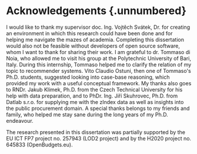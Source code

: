 # Acknowledgements {.unnumbered}

I would like to thank my supervisor doc. Ing. Vojtěch Svátek, Dr. for creating an environment in which this research could have been done and for helping me navigate the mazes of academia.
Completing this dissertation would also not be feasible without developers of open source software, whom I want to thank for sharing their work.
I am grateful to dr. Tommaso di Noia, who allowed me to visit his group at the Polytechnic University of Bari, Italy.
During this internship, Tommaso helped me to clarify the relation of my topic to recommender systems.
Vito Claudio Ostuni, then one of Tommaso's Ph.D. students, suggested looking into case-base reasoning, which provided my work with a useful conceptual framework.
My thanks also goes to RNDr. Jakub Klímek, Ph.D. from the Czech Technical University for his help with data preparation, and to PhDr. Ing. Jiří Skuhrovec, Ph.D. from Datlab s.r.o. for supplying me with the zIndex data as well as insights into the public procurement domain.
A special thanks belongs to my friends and family, who helped me stay sane during the long years of my Ph.D. endeavour.

The research presented in this dissertation was partially supported by the EU ICT FP7 project no. 257943 (LOD2 project) and by the H2020 project no. 645833 (OpenBudgets.eu).

